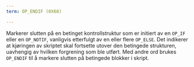 ```yaml
---
term: OP_ENDIF (0X68)

---
```

Markerer slutten på en betinget kontrollstruktur som er initiert av en `OP_IF` eller en `OP_NOTIF`, vanligvis etterfulgt av en eller flere `OP_ELSE`. Det indikerer at kjøringen av skriptet skal fortsette utover den betingede strukturen, uavhengig av hvilken forgrening som ble utført. Med andre ord brukes `OP_ENDIF` til å markere slutten på betingede blokker i skript.